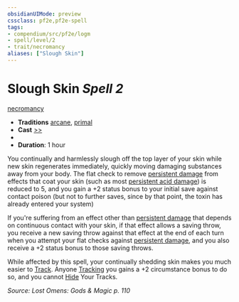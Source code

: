 ```yaml
---
obsidianUIMode: preview
cssclass: pf2e,pf2e-spell
tags:
- compendium/src/pf2e/logm
- spell/level/2
- trait/necromancy
aliases: ["Slough Skin"]
---
```

# Slough Skin *Spell 2*   
[necromancy](necromancy.md "Necromancy School Trait")  

- **Traditions** [arcane](arcane.md "Arcane Tradition Trait"), [primal](primal.md "Primal Tradition Trait")
- **Cast** [>>](chapter-9-playing-the-game.md#Actions "Two-Action") 
- 
- **Duration**: 1 hour

You continually and harmlessly slough off the top layer of your skin while new skin regenerates immediately, quickly moving damaging substances away from your body. The flat check to remove [persistent damage](conditions.md#Persistent%20Damage) from effects that coat your skin (such as most [persistent acid damage](conditions.md#Persistent%20Damage)) is reduced to 5, and you gain a +2 status bonus to your initial save against contact poison (but not to further saves, since by that point, the toxin has already entered your system)

If you're suffering from an effect other than [persistent damage](conditions.md#Persistent%20Damage) that depends on continuous contact with your skin, if that effect allows a saving throw, you receive a new saving throw against that effect at the end of each turn when you attempt your flat checks against [persistent damage](conditions.md#Persistent%20Damage), and you also receive a +2 status bonus to those saving throws.

While affected by this spell, your continually shedding skin makes you much easier to [Track](track.md). Anyone [Tracking](track.md) you gains a +2 circumstance bonus to do so, and you cannot [Hide](Reference/Rules/Actions/hide.md) Your Tracks.

*Source: Lost Omens: Gods & Magic p. 110*